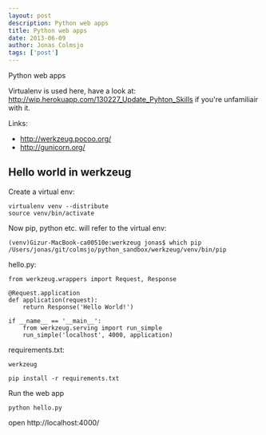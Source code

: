 ```yaml
---
layout: post
description: Python web apps
title: Python web apps
date: 2013-06-09
author: Jonas Colmsjo
tags: ['post']
---
```


Python web apps





Virtualenv is used here, have a look at: http://wip.herokuapp.com/130227_Update_Pyhton_Skills if you're unfamiliair with it.

Links:

 * http://werkzeug.pocoo.org/
 * http://gunicorn.org/


## Hello world in werkzeug


Create a virtual env:

```
virtualenv venv --distribute
source venv/bin/activate
```

Now pip, python etc. will refer to the virtual env:

```
(venv)Gizur-MacBook-ca00510e:werkzeug jonas$ which pip
/Users/jonas/git/colmsjo/python_sandbox/werkzeug/venv/bin/pip
```

hello.py:

```
from werkzeug.wrappers import Request, Response

@Request.application
def application(request):
    return Response('Hello World!')

if __name__ == '__main__':
    from werkzeug.serving import run_simple
    run_simple('localhost', 4000, application)
```

requirements.txt:

```
werkzeug
```

```
pip install -r requirements.txt
```

Run the web app

```
python hello.py
```


open http://localhost:4000/

